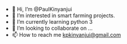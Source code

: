 - 👋 Hi, I’m @PaulKinyanjui
- 👀 I’m interested in smart farming projects.
- 🌱 I’m currently learning python 3
- 💞️ I’m looking to collaborate on ...
- 📫 How to reach me kpkinyanjui@gmail.com

<!---
PaulKinyanjui/PaulKinyanjui is a ✨ special ✨ repository because its `README.md` (this file) appears on your GitHub profile.
You can click the Preview link to take a look at your changes.
--->
